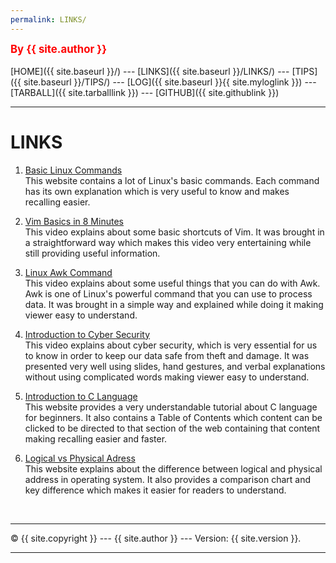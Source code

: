 ```yaml
---
permalink: LINKS/
---
```

<span style="color:red; font-weight:bold; font-size:larger;">By {{ site.author }}</span>
<br><br>
[HOME]({{ site.baseurl }}/) ---
[LINKS]({{ site.baseurl }}/LINKS/) ---
[TIPS]({{ site.baseurl }}/TIPS/) ---
[LOG]({{ site.baseurl }}{{ site.myloglink }}) ---
[TARBALL]({{ site.tarballlink }}) ---
[GITHUB]({{ site.githublink }})
<br>
<hr>

# LINKS

1. [Basic Linux Commands](https://linuxopsys.com/topics/basic-linux-commands)<br>
This website contains a lot of Linux's basic commands. Each command has its own explanation
which is very useful to know and makes recalling easier.

2. [Vim Basics in 8 Minutes](https://www.youtube.com/watch?v=ggSyF1SVFr4)<br>
This video explains about some basic shortcuts of Vim. It was brought in a straightforward way
which makes this video very entertaining while still providing useful information.

3. [Linux Awk Command](https://www.youtube.com/watch?v=9YOZmI-zWok)<br>
This video explains about some useful things that you can do with Awk. Awk is one of Linux's
powerful command that you can use to process data. It was brought in a simple way and
explained while doing it making viewer easy to understand.

4. [Introduction to Cyber Security](https://youtu.be/rcDO8km6R6c)<br>
This video explains about cyber security, which is very essential for us to know in order to keep our data
safe from theft and damage. It was presented very well using slides, hand gestures, and verbal explanations without
using complicated words making viewer easy to understand.

5. [Introduction to C Language](https://www.freecodecamp.org/news/the-c-beginners-handbook/#type-definitions)<br>
This website provides a very understandable tutorial about C language for beginners. It also contains a Table of Contents
which content can be clicked to be directed to that section of the web containing that content making recalling 
easier and faster.

6. [Logical vs Physical Adress](https://techdifferences.com/difference-between-logical-and-physical-address.html)<br>
This website explains about the difference between logical and physical address in operating system.
It also provides a comparison chart and key difference which makes it easier for readers to understand.

<br>
<hr>
&copy; {{ site.copyright }} --- {{ site.author }} --- Version: {{ site.version }}.
<hr>
<br>

